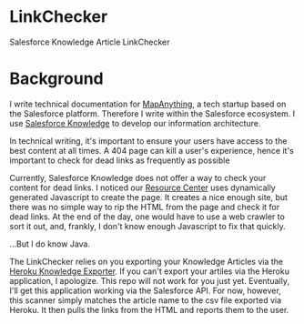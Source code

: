 # LinkChecker
Salesforce Knowledge Article LinkChecker

Background
==========
I write technical documentation for [MapAnything](http://mapanything.com/), a tech startup based on the Salesforce platform. Therefore I write
within the Salesforce ecosystem. I use [Salesforce Knowledge](https://www.salesforce.com/products/service-cloud/features/knowledge-base/)
to develop our information architecture. 

In technical writing, it's important to ensure your users have access to the best content at all times. A 404 page can
kill a user's experience, hence it's important to check for dead links as frequently as possible

Currently, Salesforce Knowledge does not offer a way to check your content for dead links. I noticed our 
[Resource Center](https://mapanything.force.com/support/s/) uses dynamically generated Javascript to create the page. It creates
a nice enough site, but there was no simple way to rip the HTML from the page and check it for dead links. At the
end of the day, one would have to use a web crawler to sort it out, and, frankly, I don't know enough Javascript to fix that
quickly.

...But I do know Java.

The LinkChecker relies on you exporting your Knowledge Articles via the [Heroku Knowledge Exporter](https://kbapps2.herokuapp.com/). 
If you can't export your artiles via the Heroku application, I apologize. This repo will not work for you just yet. Eventually,
I'll get this application working via the Salesforce API. For now, however, this scanner simply matches the article name
to the csv file exported via Heroku. It then pulls the links from the HTML and reports them to the user. 


